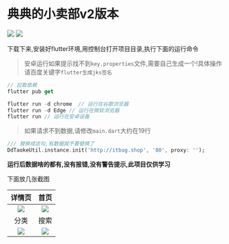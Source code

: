 # 典典的小卖部v2版本

![](https://badgen.net/badge/QQ群/667186542)
![](https://badgen.net/badge/Flutter/v2.10.1)

下载下来,安装好flutter环境,用控制台打开项目目录,执行下面的运行命令

> 安卓运行如果提示找不到`key.properties`文件,需要自己生成一个!具体操作请百度关键字`flutter生成jks签名`

```dart
// 拉取依赖
flutter pub get

flutter run -d chrome  // 运行在谷歌浏览器
flutter run -d Edge	// 运行在微软浏览器
flutter run // 运行在安卓设备
```

> 如果请求不到数据,请修改`main.dart`大约在19行

```dart
/// 替换成这句,有数据就不要替换了
DdTaokeUtil.instance.init('http://itbug.shop', '80', proxy: '');
```

**运行后数据啥的都有,没有报错,没有警告提示,此项目仅供学习**

下面放几张截图

|                            详情页                            |                             首页                             |
| :----------------------------------------------------------: | :----------------------------------------------------------: |
| ![](https://static.saintic.com/picbed/huang/2021/04/28/1619577585953.png) | ![](https://static.saintic.com/picbed/huang/2021/05/11/1620721238832.png) |
|                             分类                             |                             搜索                             |
| ![](https://static.saintic.com/picbed/huang/2021/05/11/1620721469874.png) | ![](https://static.saintic.com/picbed/huang/2021/05/11/1620721541018.png) |















